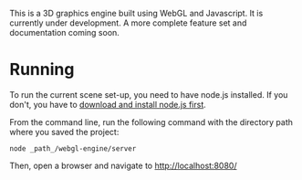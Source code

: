 This is a 3D graphics engine built using WebGL and Javascript. It is currently under development. A more complete feature set and documentation coming soon.

# Running
To run the current scene set-up, you need to have node.js installed. If you don't, you have to [download and install node.js first](https://nodejs.org/en/download/).

From the command line, run the following command with the directory path where you saved the project:

`node _path_/webgl-engine/server`

Then, open a browser and navigate to [http://localhost:8080/](http://localhost:8080/)